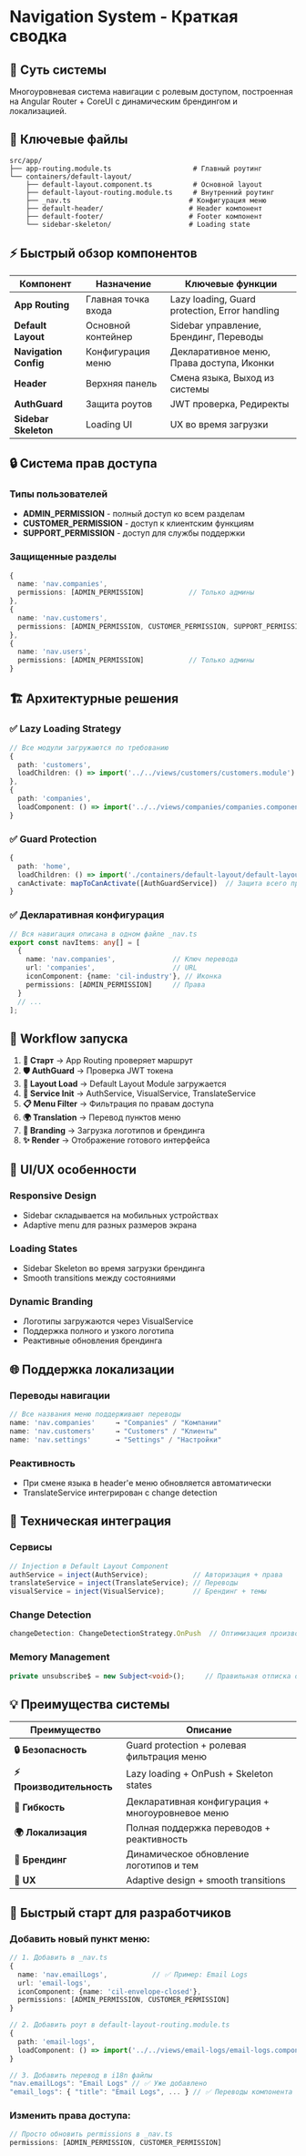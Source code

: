 # Navigation System - Краткая сводка

## 🎯 Суть системы
Многоуровневая система навигации с ролевым доступом, построенная на Angular Router + CoreUI с динамическим брендингом и локализацией.

## 📁 Ключевые файлы
```
src/app/
├── app-routing.module.ts                    # Главный роутинг
└── containers/default-layout/
    ├── default-layout.component.ts          # Основной layout
    ├── default-layout-routing.module.ts     # Внутренний роутинг
    ├── _nav.ts                             # Конфигурация меню
    ├── default-header/                     # Header компонент
    ├── default-footer/                     # Footer компонент
    └── sidebar-skeleton/                   # Loading state
```

## ⚡ Быстрый обзор компонентов

| Компонент | Назначение | Ключевые функции |
|-----------|------------|------------------|
| **App Routing** | Главная точка входа | Lazy loading, Guard protection, Error handling |
| **Default Layout** | Основной контейнер | Sidebar управление, Брендинг, Переводы |
| **Navigation Config** | Конфигурация меню | Декларативное меню, Права доступа, Иконки |
| **Header** | Верхняя панель | Смена языка, Выход из системы |
| **AuthGuard** | Защита роутов | JWT проверка, Редиректы |
| **Sidebar Skeleton** | Loading UI | UX во время загрузки |

## 🔒 Система прав доступа

### Типы пользователей
- **ADMIN_PERMISSION** - полный доступ ко всем разделам
- **CUSTOMER_PERMISSION** - доступ к клиентским функциям  
- **SUPPORT_PERMISSION** - доступ для службы поддержки

### Защищенные разделы
```typescript
{
  name: 'nav.companies',
  permissions: [ADMIN_PERMISSION]           // Только админы
},
{
  name: 'nav.customers', 
  permissions: [ADMIN_PERMISSION, CUSTOMER_PERMISSION, SUPPORT_PERMISSION]  // Все
},
{
  name: 'nav.users',
  permissions: [ADMIN_PERMISSION]           // Только админы
}
```

## 🏗️ Архитектурные решения

### ✅ **Lazy Loading Strategy**
```typescript
// Все модули загружаются по требованию
{
  path: 'customers',
  loadChildren: () => import('../../views/customers/customers.module')
},
{
  path: 'companies', 
  loadComponent: () => import('../../views/companies/companies.component')
}
```

### ✅ **Guard Protection**
```typescript
{
  path: 'home',
  loadChildren: () => import('./containers/default-layout/default-layout.module'),
  canActivate: mapToCanActivate([AuthGuardService])  // Защита всего приложения
}
```

### ✅ **Декларативная конфигурация**
```typescript
// Вся навигация описана в одном файле _nav.ts
export const navItems: any[] = [
  {
    name: 'nav.companies',              // Ключ перевода
    url: 'companies',                   // URL
    iconComponent: {name: 'cil-industry'}, // Иконка
    permissions: [ADMIN_PERMISSION]     // Права
  }
  // ...
];
```

## 🔄 Workflow запуска

1. **🚀 Старт** → App Routing проверяет маршрут
2. **🛡️ AuthGuard** → Проверка JWT токена  
3. **📱 Layout Load** → Default Layout Module загружается
4. **🔧 Service Init** → AuthService, VisualService, TranslateService
5. **📋 Menu Filter** → Фильтрация по правам доступа
6. **🌍 Translation** → Перевод пунктов меню
7. **🎨 Branding** → Загрузка логотипов и брендинга
8. **✨ Render** → Отображение готового интерфейса

## 🎨 UI/UX особенности

### **Responsive Design**
- Sidebar складывается на мобильных устройствах
- Adaptive menu для разных размеров экрана

### **Loading States**  
- Sidebar Skeleton во время загрузки брендинга
- Smooth transitions между состояниями

### **Dynamic Branding**
- Логотипы загружаются через VisualService
- Поддержка полного и узкого логотипа
- Реактивные обновления брендинга

## 🌐 Поддержка локализации

### **Переводы навигации**
```typescript
// Все названия меню поддерживают переводы
name: 'nav.companies'     → "Companies" / "Компании"
name: 'nav.customers'     → "Customers" / "Клиенты" 
name: 'nav.settings'      → "Settings" / "Настройки"
```

### **Реактивность**
- При смене языка в header'е меню обновляется автоматически
- TranslateService интегрирован с change detection

## 🔧  Техническая интеграция

### **Сервисы**
```typescript
// Injection в Default Layout Component
authService = inject(AuthService);           // Авторизация + права
translateService = inject(TranslateService); // Переводы
visualService = inject(VisualService);       // Брендинг + темы
```

### **Change Detection**
```typescript
changeDetection: ChangeDetectionStrategy.OnPush  // Оптимизация производительности
```

### **Memory Management**
```typescript
private unsubscribe$ = new Subject<void>();     // Правильная отписка от Observable
```

## 💡 Преимущества системы

| Преимущество | Описание |
|--------------|----------|
| **🔒 Безопасность** | Guard protection + ролевая фильтрация меню |
| **⚡ Производительность** | Lazy loading + OnPush + Skeleton states |
| **🔧 Гибкость** | Декларативная конфигурация + многоуровневое меню |
| **🌍 Локализация** | Полная поддержка переводов + реактивность |
| **🎨 Брендинг** | Динамическое обновление логотипов и тем |
| **📱 UX** | Adaptive design + smooth transitions |

## 🚀 Быстрый старт для разработчиков

### Добавить новый пункт меню:
```typescript
// 1. Добавить в _nav.ts
{
  name: 'nav.emailLogs',           // ✅ Пример: Email Logs
  url: 'email-logs', 
  iconComponent: {name: 'cil-envelope-closed'},
  permissions: [ADMIN_PERMISSION, CUSTOMER_PERMISSION]
}

// 2. Добавить роут в default-layout-routing.module.ts
{
  path: 'email-logs',
  loadComponent: () => import('../../views/email-logs/email-logs.component').then(m => m.EmailLogsComponent)
}

// 3. Добавить перевод в i18n файлы
"nav.emailLogs": "Email Logs" // ✅ Уже добавлено
"email_logs": { "title": "Email Logs", ... } // ✅ Переводы компонента
```

### Изменить права доступа:
```typescript
// Просто обновить permissions в _nav.ts
permissions: [ADMIN_PERMISSION, CUSTOMER_PERMISSION]
``` 